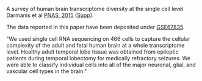 A survey of human brain transcriptome diversity at the single cell level
Darmanis et al
[PNAS, 2015](https://www.pnas.org/content/112/23/7285)
([Supp](http://www.pnas.org/lookup/suppl/doi:10.1073/pnas.1507125112/-/DCSupplemental/pnas.1507125112.sapp.pdf)).

The data reported in this paper have been deposited under 
[GSE67835](https://www.ncbi.nlm.nih.gov/geo/query/acc.cgi?acc=GSE67835).

"We used single cell RNA sequencing on 466 cells to capture
the cellular complexity of the adult and fetal human brain
at a whole transcriptome level.
Healthy adult temporal lobe tissue was obtained
from epileptic patients during temporal lobectomy
for medically refractory seizures.
We were able to classify individual cells into all of
the major neuronal, glial, and vascular cell types in the brain."

